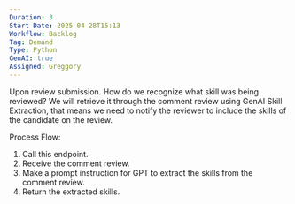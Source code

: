 ```yaml
---
Duration: 3
Start Date: 2025-04-28T15:13
Workflow: Backlog
Tag: Demand
Type: Python
GenAI: true
Assigned: Greggory
---
```

Upon review submission.
How do we recognize what skill was being reviewed? We will retrieve it through the comment review using GenAI Skill Extraction, that means we need to notify the reviewer to include the skills of the candidate on the review.

Process Flow:
1. Call this endpoint.
2. Receive the comment review. 
3. Make a prompt instruction for GPT to extract the skills from the comment review.
4. Return the extracted skills.